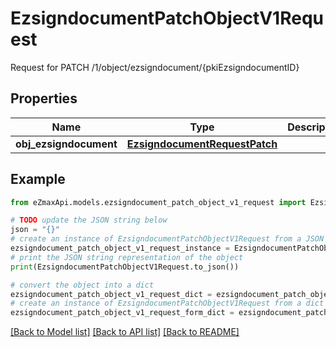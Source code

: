 # EzsigndocumentPatchObjectV1Request

Request for PATCH /1/object/ezsigndocument/{pkiEzsigndocumentID}

## Properties

Name | Type | Description | Notes
------------ | ------------- | ------------- | -------------
**obj_ezsigndocument** | [**EzsigndocumentRequestPatch**](EzsigndocumentRequestPatch.md) |  | 

## Example

```python
from eZmaxApi.models.ezsigndocument_patch_object_v1_request import EzsigndocumentPatchObjectV1Request

# TODO update the JSON string below
json = "{}"
# create an instance of EzsigndocumentPatchObjectV1Request from a JSON string
ezsigndocument_patch_object_v1_request_instance = EzsigndocumentPatchObjectV1Request.from_json(json)
# print the JSON string representation of the object
print(EzsigndocumentPatchObjectV1Request.to_json())

# convert the object into a dict
ezsigndocument_patch_object_v1_request_dict = ezsigndocument_patch_object_v1_request_instance.to_dict()
# create an instance of EzsigndocumentPatchObjectV1Request from a dict
ezsigndocument_patch_object_v1_request_form_dict = ezsigndocument_patch_object_v1_request.from_dict(ezsigndocument_patch_object_v1_request_dict)
```
[[Back to Model list]](../README.md#documentation-for-models) [[Back to API list]](../README.md#documentation-for-api-endpoints) [[Back to README]](../README.md)


